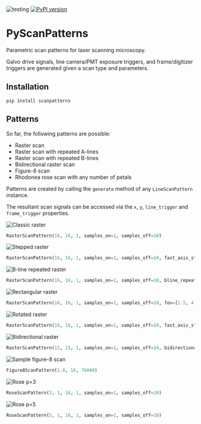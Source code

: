 ![testing](https://github.com/sstucker/pyscanpatterns/actions/workflows/test.yml/badge.svg)
[![PyPI version](https://badge.fury.io/py/scanpatterns.svg)](https://badge.fury.io/py/scanpatterns)

# PyScanPatterns
Parametric scan patterns for laser scanning microscopy.

Galvo drive signals, line camera/PMT exposure triggers, and frame/digitizer triggers are generated given a scan type and parameters.

## Installation
```
pip install scanpatterns
```

## Patterns

So far, the following patterns are possible:
* Raster scan
* Raster scan with repeated A-lines
* Raster scan with repeated B-lines
* Bidirectional raster scan
* Figure-8 scan
* Rhodonea rose scan with any number of petals

Patterns are created by calling the `generate` method of any `LineScanPattern` instance.

The resultant scan signals can be accessed via the `x`, `y`, `line_trigger` and `frame_trigger` properties.

![Classic raster](https://raw.githubusercontent.com/sstucker/PyScanPattern/master/img/raster.png)
```python
RasterScanPattern(16, 16, 1, samples_on=1, samples_off=10)
```

![Stepped raster](https://raw.githubusercontent.com/sstucker/PyScanPattern/master/img/rasterstep.png)
```python
RasterScanPattern(16, 16, 1, samples_on=1, samples_off=10, fast_axis_step=True, slow_axis_step=True)
```

![B-line repeated raster](https://raw.githubusercontent.com/sstucker/PyScanPattern/master/img/rasterrpt.png)
```python
RasterScanPattern(16, 16, 1, samples_on=1, samples_off=10, bline_repeat=2)
```

![Rectangular raster](https://raw.githubusercontent.com/sstucker/PyScanPattern/master/img/rectraster.png)
```python
RasterScanPattern(16, 16, 1, samples_on=1, samples_off=10, fov=[1.5, 4.5], fast_axis_step=True, slow_axis_step=True)
```

![Rotated raster](https://raw.githubusercontent.com/sstucker/PyScanPattern/master/img/rotraster.png)
```python
RasterScanPattern(16, 16, 1, samples_on=1, samples_off=10, fast_axis_step=True, slow_axis_step=True, rotation_rad=np.pi/4)
```

![Bidirectional raster](https://raw.githubusercontent.com/sstucker/PyScanPattern/master/img/biraster.png)
```python
RasterScanPattern(15, 15, 1, samples_on=1, samples_off=10, bidirectional=True, slow_axis_step=True)
```

![Sample figure-8 scan](https://github.com/sstucker/PyScanPattern/blob/master/img/fig8.png)
```python
Figure8ScanPattern(1.0, 16, 76000)
```

![Rose p=3](https://raw.githubusercontent.com/sstucker/PyScanPattern/master/img/rose3.png)
```python
RoseScanPattern(3, 1, 16, 1, samples_on=1, samples_off=10)
```

![Rose p=5](https://raw.githubusercontent.com/sstucker/PyScanPattern/master/img/rose5.png)
```python
RoseScanPattern(5, 1, 16, 1, samples_on=1, samples_off=10)
```
